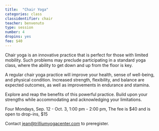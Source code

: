 ```yaml
---
title:  "Chair Yoga"
categories: class
classidentifier: chair
teacher: benvenuto
type: session
number: 4
dropins: yes
fee: $40
---
```

Chair yoga is an innovative practice that is perfect for those with limited mobility. Such problems may preclude participating in a standard yoga class, where the ability to get down and up from the floor is key.

A regular chair yoga practice will improve your health, sense of well-being, and physical condition. Increased strength, flexibility, and balance are expected outcomes, as well as improvements in endurance and stamina.

Explore and reap the benefits of this powerful practice. Build upon your strengths while accommodating and acknowledging your limitations.

Four Mondays, Sep. 12 - Oct. 3, 1:00 pm - 2:00 pm, The fee is $40 and is open to drop-ins, $15

Contact <a href="mailto:jean@trilliumyogacenter.com">jean@trilliumyogacenter.com</a>
to preregister.
